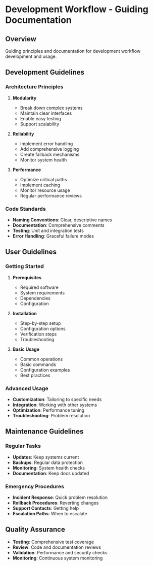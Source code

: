 # Development Workflow - Guiding Documentation

## Overview
Guiding principles and documentation for development workflow development and usage.

## Development Guidelines

### Architecture Principles
1. **Modularity**
   - Break down complex systems
   - Maintain clear interfaces
   - Enable easy testing
   - Support scalability

2. **Reliability**
   - Implement error handling
   - Add comprehensive logging
   - Create fallback mechanisms
   - Monitor system health

3. **Performance**
   - Optimize critical paths
   - Implement caching
   - Monitor resource usage
   - Regular performance reviews

### Code Standards
- **Naming Conventions**: Clear, descriptive names
- **Documentation**: Comprehensive comments
- **Testing**: Unit and integration tests
- **Error Handling**: Graceful failure modes

## User Guidelines

### Getting Started
1. **Prerequisites**
   - Required software
   - System requirements
   - Dependencies
   - Configuration

2. **Installation**
   - Step-by-step setup
   - Configuration options
   - Verification steps
   - Troubleshooting

3. **Basic Usage**
   - Common operations
   - Basic commands
   - Configuration examples
   - Best practices

### Advanced Usage
- **Customization**: Tailoring to specific needs
- **Integration**: Working with other systems
- **Optimization**: Performance tuning
- **Troubleshooting**: Problem resolution

## Maintenance Guidelines

### Regular Tasks
- **Updates**: Keep systems current
- **Backups**: Regular data protection
- **Monitoring**: System health checks
- **Documentation**: Keep docs updated

### Emergency Procedures
- **Incident Response**: Quick problem resolution
- **Rollback Procedures**: Reverting changes
- **Support Contacts**: Getting help
- **Escalation Paths**: When to escalate

## Quality Assurance
- **Testing**: Comprehensive test coverage
- **Review**: Code and documentation reviews
- **Validation**: Performance and security checks
- **Monitoring**: Continuous system monitoring
